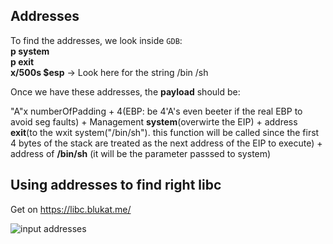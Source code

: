 ## Addresses
To find the addresses, we look inside ```GDB```:     
**p system**     
**p exit**     
**x/500s $esp**  -> Look here for the string /bin /sh

Once we have these addresses, the **payload** should be:

"A"x numberOfPadding + 4(EBP: be 4'A's even beeter if the real EBP to avoid seg faults) + Management **system**(overwirte the EIP) + address **exit**(to the wxit system("/bin/sh"). this function will be called since the first 4 bytes of the stack are treated as the next address of the EIP to execute) + address of **/bin/sh** (it will be the parameter passsed to system)       

## Using addresses to find right libc

Get on https://libc.blukat.me/

![input addresses](
https://github.com/fweefwop/CTF-Bits-and-Bots/blob/master/binary%20exploitation/how-to-use-pwntools/Screenshot%20(5).png)


